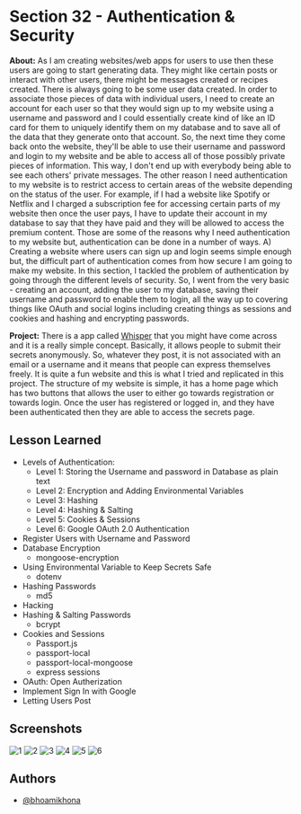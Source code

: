 
# Section 32 - Authentication & Security

**About:** As I am creating websites/web apps for users to use then these users are going to start generating data. They might like certain posts or interact with other users, there might be messages created or recipes created. There is always going to be some user data created. In order to associate those pieces of data with individual users, I need to create an account for each user so that they would sign up to my website using a username and password and I could essentially create kind of like an ID card for them to uniquely identify them on my database and to save all of the data that they generate onto that account. So, the next time they come back onto the website, they'll be able to use their username and password and login to my website and be able to access all of those possibly private pieces of information. This way, I don't end up with everybody being able to see each others' private messages. The other reason I need authentication to my website is to restrict access to certain areas of the website depending on the status of the user. For example, if I had a website like Spotify or Netflix and I charged a subscription fee for accessing certain parts of my website then once the user pays, I have to update their account in my database to say that they have paid and they will be allowed to access the premium content. Those are some of the reasons why I need authentication to my website but, authentication can be done in a number of ways. A) Creating a website where users can sign up and login seems simple enough but, the difficult part of authentication comes from how secure I am going to make my website. In this section, I tackled the problem of authentication by going through the different levels of security. So, I went from the very basic - creating an account, adding the user to my database, saving their username and password to enable them to login, all the way up to covering things like OAuth and social logins including creating things as sessions and cookies and hashing and encrypting passwords.

**Project:** There is a app called [Whisper](https://apps.apple.com/us/app/whisper-share-express-meet/id506141837) that you might have come across and it is a really simple concept. Basically, it allows people to submit their secrets anonymously. So, whatever they post, it is not associated with an email or a username and it means that people can express themselves freely. It is quite a fun website and this is what I tried and replicated in this project. The structure of my website is simple, it has a home page which has two buttons that allows the user to either go towards registration or towards login. Once the user has registered or logged in, and they have been authenticated then they are able to access the secrets page.

## Lesson Learned
- Levels of Authentication:
    - Level 1: Storing the Username and password in Database as plain text
    - Level 2: Encryption and Adding Environmental Variables
    - Level 3: Hashing
    - Level 4: Hashing & Salting
    - Level 5: Cookies & Sessions 
    - Level 6: Google OAuth 2.0 Authentication
- Register Users with Username and Password
- Database Encryption
    - mongoose-encryption
- Using Environmental Variable to Keep Secrets Safe
    - dotenv
- Hashing Passwords
    - md5
- Hacking
- Hashing & Salting Passwords
    - bcrypt
- Cookies and Sessions
    - Passport.js
    - passport-local
    - passport-local-mongoose
    - express sessions
- OAuth: Open Autherization
- Implement Sign In with Google
- Letting Users Post
## Screenshots

![1](https://user-images.githubusercontent.com/50435319/210315648-887e5584-f1e5-44dc-8f50-034e9130d525.PNG)
![2](https://user-images.githubusercontent.com/50435319/210315651-838504ae-d4ab-459a-bd03-a62f3453f957.PNG)
![3](https://user-images.githubusercontent.com/50435319/210315654-2afd8ee8-7111-4ee5-9805-0c280b17bede.PNG)
![4](https://user-images.githubusercontent.com/50435319/210315658-8a623453-d0ba-4296-8580-d67643712a11.PNG)
![5](https://user-images.githubusercontent.com/50435319/210315663-8df37a92-2fca-478a-b481-07c0a81b4817.PNG)
![6](https://user-images.githubusercontent.com/50435319/210315667-70bf09b6-a87b-4f81-9274-5ce19880b6ab.PNG)

## Authors

- [@bhoamikhona](https://github.com/bhoamikhona)

